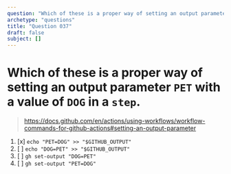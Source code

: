 ```yaml
---
question: "Which of these is a proper way of setting an output parameter `PET` with a value of `DOG` in a `step`."
archetype: "questions"
title: "Question 037"
draft: false
subject: []
---
```


# Which of these is a proper way of setting an output parameter `PET` with a value of `DOG` in a `step`.

> https://docs.github.com/en/actions/using-workflows/workflow-commands-for-github-actions#setting-an-output-parameter
1. [x] `echo "PET=DOG" >> "$GITHUB_OUTPUT"`
1. [ ] `echo "DOG=PET" >> "$GITHUB_OUTPUT"`
1. [ ] `gh set-output "DOG=PET"`
1. [ ] `gh set-output "PET=DOG"`
